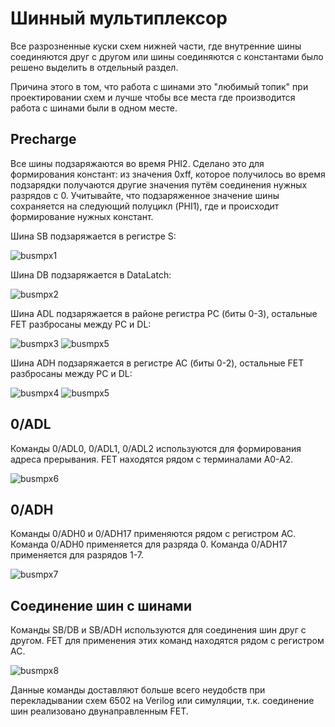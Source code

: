 # Шинный мультиплексор

Все разрозненные куски схем нижней части, где внутренние шины соединяются друг с другом или шины соединяются с константами было решено выделить в отдельный раздел.

Причина этого в том, что работа с шинами это "любимый топик" при проектировании схем и лучше чтобы все места где производится работа с шинами были в одном месте.

## Precharge

Все шины подзаряжаются во время PHI2. Сделано это для формирования констант: из значения 0xff, которое получилось во время подзарядки получаются другие значения путём соединения нужных разрядов с 0.
Учитывайте, что подзаряженное значение шины сохраняется на следующий полуцикл (PHI1), где и происходит формирование нужных констант.

Шина SB подзаряжается в регистре S:

![busmpx1](/BreakingNESWiki/imgstore/6502/busmpx1.jpg)

Шина DB подзаряжается в DataLatch:

![busmpx2](/BreakingNESWiki/imgstore/6502/busmpx2.jpg)

Шина ADL подзаряжается в районе регистра PC (биты 0-3), остальные FET разбросаны между PC и DL:

![busmpx3](/BreakingNESWiki/imgstore/6502/busmpx3.jpg)
![busmpx5](/BreakingNESWiki/imgstore/6502/busmpx5.jpg)

Шина ADH подзаряжается в регистре AC (биты 0-2), остальные FET разбросаны между PC и DL:

![busmpx4](/BreakingNESWiki/imgstore/6502/busmpx4.jpg)
![busmpx5](/BreakingNESWiki/imgstore/6502/busmpx5.jpg)

## 0/ADL

Команды 0/ADL0, 0/ADL1, 0/ADL2 используются для формирования адреса прерывания. FET находятся рядом с терминалами A0-A2.

![busmpx6](/BreakingNESWiki/imgstore/6502/busmpx6.jpg)

## 0/ADH

Команды 0/ADH0 и 0/ADH17 применяются рядом с регистром AC. Команда 0/ADH0 применяется для разряда 0. Команда 0/ADH17 применяется для разрядов 1-7.

![busmpx7](/BreakingNESWiki/imgstore/6502/busmpx7.jpg)

## Соединение шин с шинами

Команды SB/DB и SB/ADH используются для соединения шин друг с другом. FET для применения этих команд находятся рядом с регистром AC.

![busmpx8](/BreakingNESWiki/imgstore/6502/busmpx8.jpg)

Данные команды доставляют больше всего неудобств при перекладывании схем 6502 на Verilog или симуляции, т.к. соединение шин реализовано двунаправленным FET.
